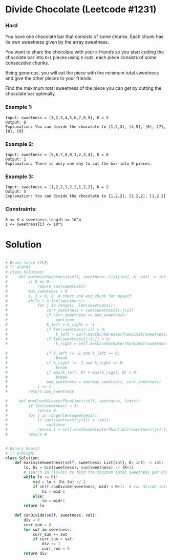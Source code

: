 Divide Chocolate (Leetcode #1231)
===============================
### Hard

You have one chocolate bar that consists of some chunks. Each chunk has its own sweetness given by the array sweetness.

You want to share the chocolate with your `K` friends so you start cutting the chocolate bar into `K+1` pieces using `K` cuts,
each piece consists of some consecutive chunks.

Being generous, you will eat the piece with the minimum total sweetness and give the other pieces to your friends.

Find the maximum total sweetness of the piece you can get by cutting the chocolate bar optimally.

### Example 1:
```
Input: sweetness = [1,2,3,4,5,6,7,8,9], K = 5
Output: 6
Explanation: You can divide the chocolate to [1,2,3], [4,5], [6], [7], [8], [9]
```

### Example 2:
```
Input: sweetness = [5,6,7,8,9,1,2,3,4], K = 8
Output: 1
Explanation: There is only one way to cut the bar into 9 pieces.
```

### Example 3:
```
Input: sweetness = [1,2,2,1,2,2,1,2,2], K = 2
Output: 5
Explanation: You can divide the chocolate to [1,2,2], [1,2,2], [1,2,2]
``` 

### Constraints:
```
0 <= K < sweetness.length <= 10^4
1 <= sweetness[i] <= 10^5
```

Solution
========

```python

# Brute force (TLE)
# T: O(N*K)
# class Solution:
#     def maximizeSweetness(self, sweetness: List[int], K: int) -> int:
#         if K == 0:
#             return sum(sweetness)
#         max_sweetness = 0
#         i, j = 0, 0  # start and end chunk for myself
#         while i < len(sweetness):
#             for j in range(i, len(sweetness)): 
#                 curr_sweetness = sum(sweetness[i:j+1])
#                 if curr_sweetness <= max_sweetness:
#                     continue
#                 k_left = k_right = -1
#                 if len(sweetness[:i]) > 0:
#                     k_left = self.maxChunkGreaterThanLimit(sweetness[:i], curr_sweetness)
#                 if len(sweetness[j+1:]) > 0:
#                     k_right = self.maxChunkGreaterThanLimit(sweetness[j+1:], curr_sweetness)
                
#                 if k_left != -1 and k_left == 0:
#                     break
#                 if k_right != -1 and k_right == 0:
#                     break
#                 if max(k_left, 0) + max(k_right, 0) < K:
#                     break
#                 max_sweetness = max(max_sweetness, curr_sweetness)
#             i += 1
#         return max_sweetness
        
#     def maxChunkGreaterThanLimit(self, sweetness, limit):
#         if len(sweetness) < 1:
#             return 0
#         for j in range(len(sweetness)):
#             if sum(sweetness[:j+1]) < limit:
#                 continue
#             return 1 + self.maxChunkGreaterThanLimit(sweetness[j+1:], limit)
#         return 0

    
# Binary Search
# T: O(NlogN)
class Solution:
    def maximizeSweetness(self, sweetness: List[int], K: int) -> int:
        lo, hi = min(sweetness), sum(sweetness) // (K+1) 
        # search in [lo-hi] to find the minimum total sweetness per chunk.
        while lo <= hi:
            mid = lo + (hi-lo) // 2
            if self.canDivide(sweetness, mid) < K+1:  # can divide into k+1 chunks with min sweatness = mid
                hi = mid-1
            else:
                lo = mid+1
        return lo
            
    def canDivide(self, sweetness, val):
        div = 0
        curr_sum = 0
        for swt in sweetness:
            curr_sum += swt
            if curr_sum > val:
                div += 1
                curr_sum = 0
        return div
```
